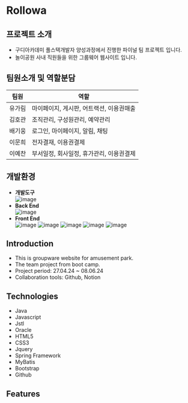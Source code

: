 # Rollowa

## 프로젝트 소개
* 구디아카데미 풀스택개발자 양성과정에서 진행한 파이널 팀 프로젝트 입니다.
* 놀이공원 사내 직원들을 위한 그룹웨어 웹사이트 입니다.

## 팀원소개 및 역할분담
|팀원|역할|
|----|----|
|유가림|마이페이지, 게시판, 어트랙션, 이용권매출|
|김호관|조직관리, 구성원관리, 예약관리|
|배기웅|로그인, 마이페이지, 알림, 채팅|
|이문희|전자결재, 이용권결제|
|이예찬|부서일정, 회사일정, 휴가관리, 이용권결제|


## 개발환경
* **개발도구**</br>
    ![image](https://github.com/whatever808/RolloWa/assets/153481968/012d8728-f487-4a18-abdb-cd1bfdde1285)
* **Back End**</br>
  ![image](https://github.com/whatever808/RolloWa/assets/153481968/eab09973-b73d-4e7b-885b-0e602014c630)
* **Front End**</br>
  ![image](https://github.com/whatever808/RolloWa/assets/153481968/d7b6243c-3acf-4c15-aa89-497491af899c)
  ![image](https://github.com/whatever808/RolloWa/assets/153481968/c4ee8d85-08bd-4c79-b5d1-996de20f0f9c)
  ![image](https://github.com/whatever808/RolloWa/assets/153481968/1019abec-8daf-4e8b-bb03-0280b88cde0b)
  ![image](https://github.com/whatever808/RolloWa/assets/153481968/2d731684-54d7-44c7-877b-6d8d219be53f)
  ![image](https://github.com/whatever808/RolloWa/assets/153481968/83ef38c3-f1e6-4b09-880c-ea36c345cdd3)





## Introduction
* This is groupware website for amusement park.
* The team project from boot camp.
* Project period: 27.04.24 ~ 08.06.24
* Collaboration tools: Github, Notion

 ## Technologies
 * Java
 * Javascript
 * Jstl
 * Oracle
 * HTML5
 * CSS3
 * Jquery
 * Spring Framework
 * MyBatis
 * Bootstrap
 * Github

## Features
